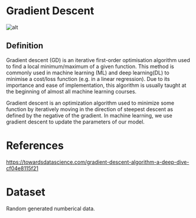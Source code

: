 # Gradient Descent
	
![alt](https://blog.paperspace.com/content/images/size/w1050/2018/05/convex_cost_function.jpg)

## Definition	
Gradient descent (GD) is an iterative first-order optimisation algorithm used to find a local minimum/maximum of a given function. 
This method is commonly used in machine learning (ML) and deep learning(DL) to minimise a cost/loss function (e.g. in a linear 
regression). Due to its importance and ease of implementation, this algorithm is usually taught at the beginning of almost all machine 
learning courses.


Gradient descent is an optimization algorithm used to minimize some function by iteratively moving in the direction of steepest descent as defined by the negative of the gradient. In machine learning, we use gradient descent to update the parameters of our model.


# References
	
https://towardsdatascience.com/gradient-descent-algorithm-a-deep-dive-cf04e8115f21
	

# Dataset
	
Random generated numberical data.

